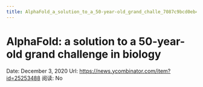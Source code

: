 ```yaml
---
title: AlphaFold_a_solution_to_a_50-year-old_grand_challe_7087c9bcd0eb409981f252afb244724d
---
```


# AlphaFold: a solution to a 50-year-old grand challenge in biology

Date: December 3, 2020
Url: https://news.ycombinator.com/item?id=25253488
阅读: No